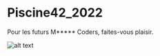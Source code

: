 # Piscine42_2022

Pour les futurs M***** Coders, faites-vous plaisir.

![alt text](https://cdn.intra.42.fr/users/medium_malberty.jp)
